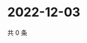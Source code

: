 # 2022-12-03

共 0 条

<!-- BEGIN WEIBO -->
<!-- 最后更新时间 Sat Dec 03 2022 13:12:34 GMT+0800 (China Standard Time) -->

<!-- END WEIBO -->
